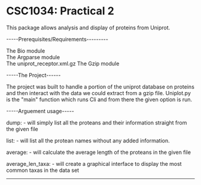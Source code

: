 CSC1034: Practical 2
====================

This package allows analysis and display of proteins from Uniprot.

-----Prerequisites/Requirements---------

The Bio module  
The Argparse module  
The uniprot_receptor.xml.gz
The Gzip module

-----The Project------

The project was built to handle a portion of the uniprot database on proteins and then interact with the data we could extract 
from a gzip file. Uniplot.py is the "main" function which runs Cli and from there the given option is run.  


-----Arguement usage-----


dump: - will simply list all the proteans and their information straight from the given file

list: - will list all the protean names without any added information.

average: - will calculate the average length of the proteans in the given file

average_len_taxa:  - will create a graphical interface to display the most common taxas in the data set 


-----------------
